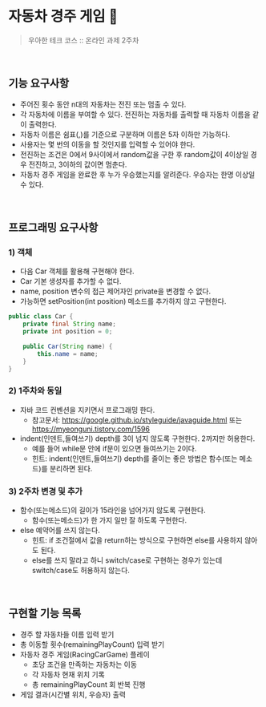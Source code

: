 # 자동차 경주 게임 🚗

> 우아한 테크 코스 :: 온라인 과제 2주차
   
&nbsp;

## 기능 요구사항

- 주어진 횟수 동안 n대의 자동차는 전진 또는 멈출 수 있다.
- 각 자동차에 이름을 부여할 수 있다. 전진하는 자동차를 출력할 때 자동차 이름을 같이 출력한다.
- 자동차 이름은 쉼표(,)를 기준으로 구분하며 이름은 5자 이하만 가능하다.
- 사용자는 몇 번의 이동을 할 것인지를 입력할 수 있어야 한다.
- 전진하는 조건은 0에서 9사이에서 random값을 구한 후 random값이 4이상일 경우 전진하고, 3이하의 값이면 멈춘다.
- 자동차 경주 게임을 완료한 후 누가 우승했는지를 알려준다. 우승자는 한명 이상일 수 있다.

&nbsp;

## 프로그래밍 요구사항

### 1) 객체

- 다음 Car 객체를 활용해 구현해야 한다.
- Car 기본 생성자를 추가할 수 없다.
- name, position 변수의 접근 제어자인 private을 변경할 수 없다.
- 가능하면 setPosition(int position) 메소드를 추가하지 않고 구현한다.

```java
public class Car {
    private final String name;
    private int position = 0;
 
    public Car(String name) {
        this.name = name;
    }
} 
```

### 2) 1주차와 동일
- 자바 코드 컨벤션을 지키면서 프로그래밍 한다.
    + 참고문서: https://google.github.io/styleguide/javaguide.html 또는 https://myeonguni.tistory.com/1596
- indent(인덴트,들여쓰기) depth를 3이 넘지 않도록 구현한다. 2까지만 허용한다.
    + 예를 들어 while문 안에 if문이 있으면 들여쓰기는 2이다.
    + 힌트: indent(인덴트,들여쓰기) depth를 줄이는 좋은 방법은 함수(또는 메소드)를 분리하면 된다.

### 3) 2주차 변경 및 추가
- 함수(또는메소드)의 길이가 15라인을 넘어가지 않도록 구현한다.
    + 함수(또는메소드)가 한 가지 일만 잘 하도록 구현한다.
- else 예약어를 쓰지 않는다.
    + 힌트: if 조건절에서 값을 return하는 방식으로 구현하면 else를 사용하지 않아도 된다.
    + else를 쓰지 말라고 하니 switch/case로 구현하는 경우가 있는데 switch/case도 허용하지 않는다.

&nbsp;

## 구현할 기능 목록

- 경주 할 자동차들 이름 입력 받기
- 총 이동할 횟수(remainingPlayCount) 입력 받기
- 자동차 경주 게임(RacingCarGame) 플레이
    + 초당 조건을 만족하는 자동차는 이동
    + 각 자동차 현재 위치 기록
    + 총 remainingPlayCount 회 반복 진행
- 게임 결과(시간별 위치, 우승자) 출력
